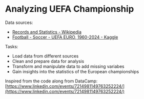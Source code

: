 # Analyzing UEFA Championship

Data sources:

- [Records and Statistics - Wikipedia](https://en.wikipedia.org/wiki/UEFA_European_Championship_records_and_statistics)
- [Football - Soccer - UEFA EURO, 1960-2024 - Kaggle](https://www.kaggle.com/datasets/piterfm/football-soccer-uefa-euro-1960-2024)

Tasks:

- Load data from different sources
- Clean and prepare data for analysis
- Transform and manipulate data to add missing variabes
- Gain insights into the statistics of the European championships

Inspired from the code along from DataCamp: [https://www.linkedin.com/events/7214981149763252224/](https://www.linkedin.com/events/7214981149763252224/)